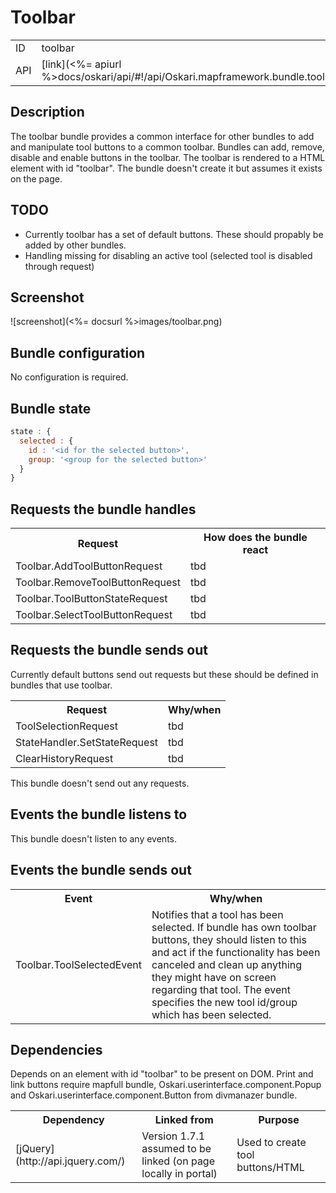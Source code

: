 # Toolbar

<table>
  <tr>
    <td>ID</td><td>toolbar</td>
  </tr>
  <tr>
    <td>API</td><td>[link](<%= apiurl %>docs/oskari/api/#!/api/Oskari.mapframework.bundle.toolbar.ToolbarBundleInstance)</td>
  </tr>
</table>

## Description

The toolbar bundle provides a common interface for other bundles to add and manipulate tool buttons to a common toolbar. Bundles can add, remove, disable and enable buttons in the toolbar. The toolbar is rendered to a HTML element with id "toolbar". The bundle doesn't create it but assumes it exists on the page.

## TODO

* Currently toolbar has a set of default buttons. These should propably be added by other bundles.
* Handling missing for disabling an active tool (selected tool is disabled through request)

## Screenshot

![screenshot](<%= docsurl %>images/toolbar.png)

## Bundle configuration

No configuration is required.

## Bundle state

```javascript
state : {
  selected : {
    id : '<id for the selected button>',
    group: '<group for the selected button>'
  }
}
```

## Requests the bundle handles

<table>
  <tr>
    <th>Request</th><th>How does the bundle react</th>
  </tr>
  <tr>
    <td> Toolbar.AddToolButtonRequest </td><td> tbd</td>
  </tr>
  <tr>
    <td> Toolbar.RemoveToolButtonRequest </td><td> tbd</td>
  </tr>
  <tr>
    <td> Toolbar.ToolButtonStateRequest </td><td> tbd</td>
  </tr>
  <tr>
    <td> Toolbar.SelectToolButtonRequest </td><td> tbd</td>
  </tr>
</table>

## Requests the bundle sends out

Currently default buttons send out requests but these should be defined in bundles that use toolbar.

<table>
  <tr>
    <th>Request</th><th>Why/when</th>
  </tr>
  <tr>
    <td> ToolSelectionRequest </td><td> tbd</td>
  </tr>
  <tr>
    <td> StateHandler.SetStateRequest </td><td> tbd</td>
  </tr>
  <tr>
    <td> ClearHistoryRequest </td><td> tbd</td>
  </tr>
</table>

This bundle doesn't send out any requests.

## Events the bundle listens to

This bundle doesn't listen to any events.

## Events the bundle sends out

<table>
  <tr>
    <th>Event</th><th>Why/when</th>
  </tr>
  <tr>
    <td> Toolbar.ToolSelectedEvent </td><td> Notifies that a tool has been selected. If bundle has own toolbar buttons, they should listen to this and act if the functionality has been canceled and clean up anything they might have on screen regarding that tool. The event specifies the new tool id/group which has been selected.</td>
  </tr>
</table>

## Dependencies

Depends on an element with id "toolbar" to be present on DOM.
Print and link buttons require mapfull bundle, Oskari.userinterface.component.Popup and Oskari.userinterface.component.Button from divmanazer bundle.

<table>
  <tr>
    <th>Dependency</th><th>Linked from</th><th>Purpose</th>
  </tr>
  <tr>
    <td> [jQuery](http://api.jquery.com/) </td>
    <td> Version 1.7.1 assumed to be linked (on page locally in portal) </td>
    <td> Used to create tool buttons/HTML</td>
  </tr>
</table>
